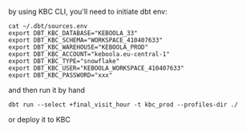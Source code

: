 by using KBC CLI, you'll need to initiate dbt env:

```
cat ~/.dbt/sources.env 
export DBT_KBC_DATABASE="KEBOOLA_33"
export DBT_KBC_SCHEMA="WORKSPACE_410407633"
export DBT_KBC_WAREHOUSE="KEBOOLA_PROD"
export DBT_KBC_ACCOUNT="keboola.eu-central-1"
export DBT_KBC_TYPE="snowflake"
export DBT_KBC_USER="KEBOOLA_WORKSPACE_410407633"
export DBT_KBC_PASSWORD="xxx"
```

and then run it by hand 

```
dbt run --select +final_visit_hour -t kbc_prod --profiles-dir ./
```

or deploy it to KBC